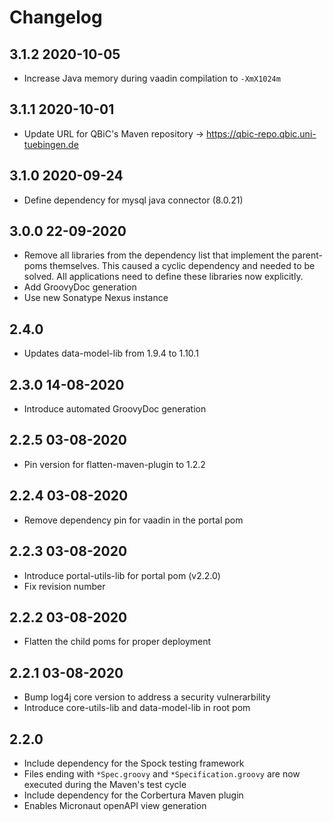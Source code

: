 # Changelog

## 3.1.2 2020-10-05

* Increase Java memory during vaadin compilation to `-XmX1024m`
  
## 3.1.1 2020-10-01

* Update URL for QBiC's Maven repository ->
  https://qbic-repo.qbic.uni-tuebingen.de

## 3.1.0 2020-09-24

* Define dependency for mysql java connector (8.0.21)

## 3.0.0 22-09-2020

* Remove all libraries from the dependency list that implement the
  parent-poms themselves. This caused a cyclic dependency and needed to
  be solved. All applications need to define these libraries now
  explicitly.
* Add GroovyDoc generation
* Use new Sonatype Nexus instance

## 2.4.0

* Updates data-model-lib from 1.9.4 to 1.10.1


## 2.3.0 14-08-2020

* Introduce automated GroovyDoc generation 

## 2.2.5 03-08-2020

* Pin version for flatten-maven-plugin to 1.2.2

## 2.2.4 03-08-2020

* Remove dependency pin for vaadin in the portal pom

## 2.2.3 03-08-2020

* Introduce portal-utils-lib for portal pom (v2.2.0)
* Fix revision number

## 2.2.2 03-08-2020

* Flatten the child poms for proper deployment

## 2.2.1 03-08-2020

* Bump log4j core version to address a security vulnerarbility
* Introduce core-utils-lib and data-model-lib in root pom

## 2.2.0

* Include dependency for the Spock testing framework
* Files ending with `*Spec.groovy` and `*Specification.groovy` are now executed during the Maven's test cycle
* Include dependency for the Corbertura Maven plugin
* Enables Micronaut openAPI view generation
